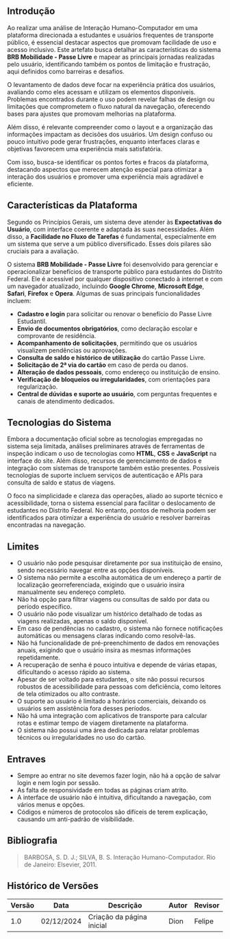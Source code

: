 ## Introdução

Ao realizar uma análise de Interação Humano-Computador em uma plataforma direcionada a estudantes e usuários frequentes de transporte público, é essencial destacar aspectos que promovam facilidade de uso e acesso inclusivo. Este artefato busca detalhar as características do sistema **BRB Mobilidade - Passe Livre** e mapear as principais jornadas realizadas pelo usuário, identificando também os pontos de limitação e frustração, aqui definidos como barreiras e desafios.

O levantamento de dados deve focar na experiência prática dos usuários, avaliando como eles acessam e utilizam os elementos disponíveis. Problemas encontrados durante o uso podem revelar falhas de design ou limitações que comprometem o fluxo natural da navegação, oferecendo bases para ajustes que promovam melhorias na plataforma.

Além disso, é relevante compreender como o layout e a organização das informações impactam as decisões dos usuários. Um design confuso ou pouco intuitivo pode gerar frustrações, enquanto interfaces claras e objetivas favorecem uma experiência mais satisfatória.

Com isso, busca-se identificar os pontos fortes e fracos da plataforma, destacando aspectos que merecem atenção especial para otimizar a interação dos usuários e promover uma experiência mais agradável e eficiente.

## Características da Plataforma
Segundo os Princípios Gerais, um sistema deve atender às **Expectativas do Usuário**, com interface coerente e adaptada às suas necessidades. Além disso, a **Facilidade no Fluxo de Tarefas** é fundamental, especialmente em um sistema que serve a um público diversificado. Esses dois pilares são cruciais para a avaliação.

O sistema **BRB Mobilidade - Passe Livre** foi desenvolvido para gerenciar e operacionalizar benefícios de transporte público para estudantes do Distrito Federal. Ele é acessível por qualquer dispositivo conectado à internet e com um navegador atualizado, incluindo **Google Chrome**, **Microsoft Edge**, **Safari**, **Firefox** e **Opera**. Algumas de suas principais funcionalidades incluem:

- **Cadastro e login** para solicitar ou renovar o benefício do Passe Livre Estudantil.
- **Envio de documentos obrigatórios**, como declaração escolar e comprovante de residência.
- **Acompanhamento de solicitações**, permitindo que os usuários visualizem pendências ou aprovações.
- **Consulta de saldo e histórico de utilização** do cartão Passe Livre.
- **Solicitação de 2ª via do cartão** em caso de perda ou danos.
- **Alteração de dados pessoais**, como endereço ou instituição de ensino.
- **Verificação de bloqueios ou irregularidades**, com orientações para regularização.
- **Central de dúvidas e suporte ao usuário**, com perguntas frequentes e canais de atendimento dedicados.

## Tecnologias do Sistema
Embora a documentação oficial sobre as tecnologias empregadas no sistema seja limitada, análises preliminares através de ferramentas de inspeção indicam o uso de tecnologias como **HTML**, **CSS** e **JavaScript** na interface do site. Além disso, recursos de gerenciamento de dados e integração com sistemas de transporte também estão presentes. Possíveis tecnologias de suporte incluem serviços de autenticação e APIs para consulta de saldo e status de viagens.

O foco na simplicidade e clareza das operações, aliado ao suporte técnico e acessibilidade, torna o sistema essencial para facilitar o deslocamento de estudantes no Distrito Federal. No entanto, pontos de melhoria podem ser identificados para otimizar a experiência do usuário e resolver barreiras encontradas na navegação.

## Limites
- O usuário não pode pesquisar diretamente por sua instituição de ensino, sendo necessário navegar entre as opções disponíveis.
- O sistema não permite a escolha automática de um endereço a partir de localização georreferenciada, exigindo que o usuário insira manualmente seu endereço completo.
- Não há opção para filtrar viagens ou consultas de saldo por data ou período específico.
- O usuário não pode visualizar um histórico detalhado de todas as viagens realizadas, apenas o saldo disponível.
- Em caso de pendências no cadastro, o sistema não fornece notificações automáticas ou mensagens claras indicando como resolvê-las.
- Não há funcionalidade de pré-preenchimento de dados em renovações anuais, exigindo que o usuário insira as mesmas informações repetidamente.
- A recuperação de senha é pouco intuitiva e depende de várias etapas, dificultando o acesso rápido ao sistema.
- Apesar de ser voltado para estudantes, o site não possui recursos robustos de acessibilidade para pessoas com deficiência, como leitores de tela otimizados ou alto contraste.
- O suporte ao usuário é limitado a horários comerciais, deixando os usuários sem assistência fora desses períodos.
- Não há uma integração com aplicativos de transporte para calcular rotas e estimar tempo de viagem diretamente na plataforma.
- O sistema não possui uma área dedicada para relatar problemas técnicos ou irregularidades no uso do cartão.
 

## Entraves

- Sempre ao entrar no site devemos fazer login, não há a opção de salvar login e nem login por sessão.
- As falta de responsividade em todas as páginas criam atrito. 
- A interface de usuário não é intuitiva, dificultando a navegação, com vários menus e opções.
- Códigos e números de protocolos são difíceis de terem explicação, causando um anti-padrão de visibilidade.

## Bibliografia

> BARBOSA, S. D. J.; SILVA, B. S. Interação Humano-Computador. Rio de Janeiro: Elsevier, 2011.

## Histórico de Versões

| Versão | Data       | Descrição                 | Autor| Revisor |
| ------ | ---------- | ------------------------- | ---- |  ------ |
| 1.0  | 02/12/2024 | Criação da página inicial | Dion | Felipe |